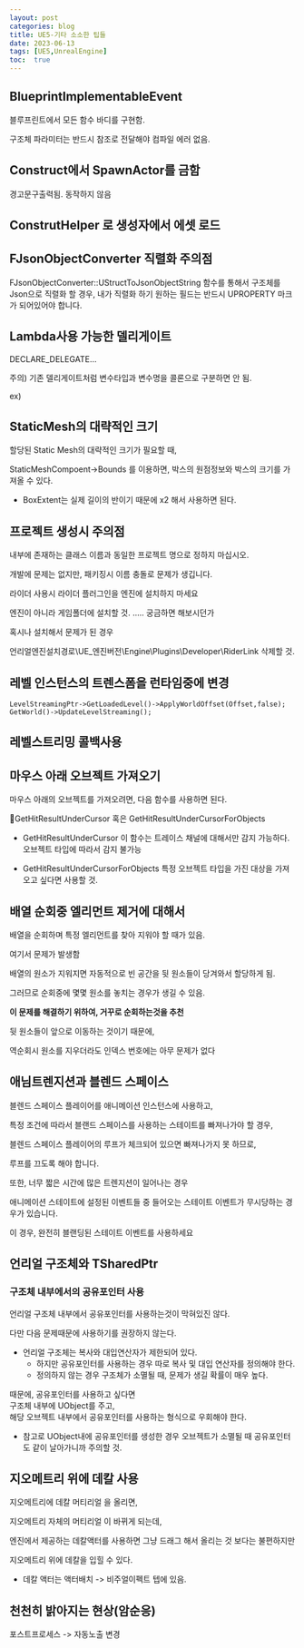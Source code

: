 ```yaml
---
layout: post
categories: blog
title: UE5-기타 소소한 팁들
date: 2023-06-13
tags: [UE5,UnrealEngine]
toc:  true
---
```


## BlueprintImplementableEvent
블루프린트에서 모든 함수 바디를 구현함.

구조체 파라미터는 반드시 참조로 전달해야 컴파일 에러 없음.



## Construct에서 SpawnActor를 금함
경고문구출력됨. 동작하지 않음


## ConstrutHelper 로 생성자에서 에셋 로드

<script src="https://gist.github.com/bu30808/bab10e44d135772ba3460afdcf479a80.js"></script>


## FJsonObjectConverter 직렬화 주의점
FJsonObjectConverter::UStructToJsonObjectString 함수를 통해서 
구조체를 Json으로 직렬화 할 경우,
내가 직렬화 하기 원하는 필드는 반드시 UPROPERTY 마크가 되어있어야 합니다.



## Lambda사용 가능한 델리게이트

DECLARE_DELEGATE…

주의) 기존 델리게이트처럼 변수타입과 변수명을 콜론으로 구분하면 안 됨.

ex)
<script src="https://gist.github.com/bu30808/d625ef38f7c05a2da3de906af8c7d532.js"></script>



## StaticMesh의 대략적인 크기

할당된 Static Mesh의 대략적인 크기가 필요할 때,

StaticMeshCompoent->Bounds 를 이용하면, 박스의 원점정보와 박스의 크기를 가져올 수 있다.
- BoxExtent는 실제 길이의 반이기 때문에 x2 해서 사용하면 된다.


## 프로젝트 생성시 주의점
내부에 존재하는 클래스 이름과 동일한 프로젝트 명으로 정하지 마십시오.

개발에 문제는 없지만, 패키징시 이름 충돌로 문제가 생깁니다.


라이더 사용시 라이더 플러그인을 엔진에 설치하지 마세요

엔진이 아니라 게임폴더에 설치할 것.
..... 궁금하면 해보시던가

혹시나 설치해서 문제가 된 경우

언리얼엔진설치경로\UE_엔진버전\Engine\Plugins\Developer\RiderLink 삭제할 것.





## 레벨 인스턴스의 트렌스폼을 런타임중에 변경
```
LevelStreamingPtr->GetLoadedLevel()->ApplyWorldOffset(Offset,false);
GetWorld()->UpdateLevelStreaming();
```










## 레벨스트리밍 콜백사용
<script src="https://gist.github.com/bu30808/ce5ec8f69135300c3ebc554856c211cb.js"></script>







## 마우스 아래 오브젝트 가져오기

마우스 아래의 오브젝트를 가져오려면, 
다음 함수를 사용하면 된다.

GetHitResultUnderCursor
혹은
GetHitResultUnderCursorForObjects

- GetHitResultUnderCursor
이 함수는 트레이스 채널에 대해서만 감지 가능하다. 오브젝트 타입에 따라서 감지 불가능

- GetHitResultUnderCursorForObjects
특정 오브젝트 타입을 가진 대상을 가져오고 싶다면 사용할 것.



## 배열 순회중 엘리먼트 제거에 대해서

배열을 순회하며 특정 엘리먼트를 찾아 지워야 할 때가 있음.

여기서 문제가 발생함

배열의 원소가 지워지면 자동적으로 빈 공간을 뒷 원소들이 당겨와서 할당하게 됨.

그러므로 순회중에 몇몇 원소를 놓치는 경우가 생길 수 있음.

**이 문제를 해결하기 위하여, 거꾸로 순회하는것을 추천**

뒷 원소들이 앞으로 이동하는 것이기 때문에,

역순회시 원소를 지우더라도 인덱스 번호에는 아무 문제가 없다



## 애님트렌지션과 블렌드 스페이스

블렌드 스페이스 플레이어를 애니메이션 인스턴스에 사용하고,

특정 조건에 따라서 블랜드 스페이스를 사용하는 스테이트를 빠져나가야 할 경우,   

블렌드 스페이스 플레이어의 루프가 체크되어 있으면 빠져나가지 못 하므로,   

루프를 끄도록 해야 합니다.   

또한, 너무 짧은 시간에 많은 트렌지션이 일어나는 경우 
  
애니메이션 스테이트에 설정된 이벤트들 중 들어오는 스테이트 이벤트가 무시당하는 경우가 있습니다. 

이 경우, 완전히 블랜딩된 스테이트 이벤트를 사용하세요


## 언리얼 구조체와 TSharedPtr

### 구조체 내부에서의 공유포인터 사용

언리얼 구조체 내부에서 공유포인터를 사용하는것이 막혀있진 않다.

다만 다음 문제때문에 사용하기를 권장하지 않는다.

* 언리얼 구조체는 복사와 대입연산자가 제한되어 있다.
   - 하지만 공유포인터를 사용하는 경우 따로 복사 및 대입 연산자를 정의해야 한다.
   - 정의하지 않는 경우 구조체가 소멸될 때, 문제가 생길 확률이 매우 높다.

때문에, 공유포인터를 사용하고 싶다면   
구조체 내부에 UObject를 주고,   
해당 오브젝트 내부에서 공유포인터를 사용하는 형식으로 우회해야 한다.   

* 참고로 UObject내에 공유포인터를 생성한 경우 오브젝트가 소멸될 때 공유포인터도 같이 날아가니까 주의할 것.




## 지오메트리 위에 데칼 사용

지오메트리에 데칼 머티리얼 을 올리면, 

지오메트리 자체의 머티리얼 이 바뀌게 되는데,

엔진에서 제공하는 데칼액터를 사용하면 그냥 드래그 해서 올리는 것 보다는 불편하지만

지오메트리 위에 데칼을 입힐 수 있다.


* 데칼 액터는 액터배치 -> 비주얼이펙트 텝에 있음.



## 천천히 밝아지는 현상(암순응)
포스트프로세스 -> 자동노출 변경


